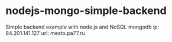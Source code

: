 # nodejs-mongo-simple-backend
Simple backend example with node.js and NoSQL mongodb
ip: 84.201.141.127
url: mesto.pa77.ru

